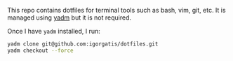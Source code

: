 This repo contains dotfiles for terminal tools such as bash, vim, git, etc. It
is managed using [yadm](https://yadm.io/) but it is not required.

Once I have `yadm` installed, I run:
```sh
yadm clone git@github.com:igorgatis/dotfiles.git
yadm checkout --force
```
